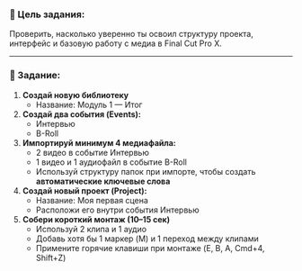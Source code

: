 ### **🎯 Цель задания:**

Проверить, насколько уверенно ты освоил структуру проекта, интерфейс и базовую работу с медиа в Final Cut Pro X.

---

### **📝 Задание:**

1. **Создай новую библиотеку**
    - Название: Модуль 1 — Итог
2. **Создай два события (Events):**
    - Интервью
    - B-Roll
3. **Импортируй минимум 4 медиафайла:**
    - 2 видео в событие Интервью
    - 1 видео и 1 аудиофайл в событие B-Roll
    - Используй структуру папок при импорте, чтобы создать **автоматические ключевые слова**
4. **Создай новый проект (Project):**
    - Название: Моя первая сцена
    - Расположи его внутри события Интервью
5. **Собери короткий монтаж (10–15 сек)**
    - Используй 2 клипа и 1 аудио
    - Добавь хотя бы 1 маркер (M) и 1 переход между клипами
    - Примените горячие клавиши при монтаже (E, B, A, Cmd+4, Shift+Z)